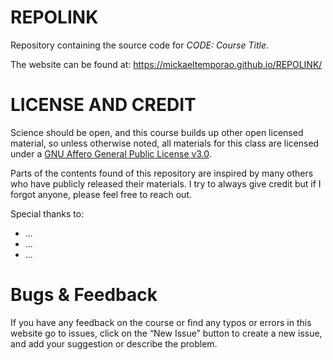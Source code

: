 # REPOLINK
Repository containing the source code for *CODE: Course Title*.

The website can be found at: https://mickaeltemporao.github.io/REPOLINK/

# LICENSE AND CREDIT
Science should be open, and this course builds up other open licensed material, so unless otherwise noted, all materials for this class are licensed under a [GNU Affero General Public License v3.0](https://spdx.org/licenses/AGPL-3.0-or-later.html).

Parts of the contents found of this repository are inspired by many others who have publicly released their materials.
I try to always give credit but if I forgot anyone, please feel free to reach out.

Special thanks to:
- ...
- ...
- ...

# Bugs & Feedback
If you have any feedback on the course or find any typos or errors in this website go to issues, click on the “New Issue” button to create a new issue, and add your suggestion or describe the problem.

